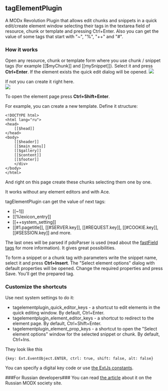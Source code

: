 ## tagElementPlugin
A MODx Revolution Plugin that allows edit chunks and snippets in a quick edit/create element window selecting their tags in the textarea field of resource, chunk or template and pressing Ctrl+Enter. Also you can get the value of some tags that start with "~", "%", "++" and "#". 

### How it works
Open any resource, chunk or template form where you use chunk / snippet tags (for example [[$myChunk]] and [[mySnippet]]). Select it and press **Ctrl+Enter**. If the element exists the quick edit dialog will be opened. 
[![](https://file.modx.pro/files/9/2/9/9294cb6e82f36b9cc2ca5691c15446fcs.jpg)](https://file.modx.pro/files/9/2/9/9294cb6e82f36b9cc2ca5691c15446fc.png)

If not you can create it right here.  
[![](https://file.modx.pro/files/a/8/c/a8cd30b9558562011c72629df6520364s.jpg)](https://file.modx.pro/files/a/8/c/a8cd30b9558562011c72629df6520364.png)

To open the element page press **Ctrl+Shift+Enter**.

For example, you can create a new template. Define it structure:
```
<!DOCTYPE html>
<html lang="ru">
<head>
    [[$head]]
</head>    
<body>
    [[$header]]
    [[$main_menu]]
    [[$gallery]]
    [[$content]]
    [[$footer]]
    </div> 
</body>
</html>
```
And right on this page create these chunks selecting them one by one. 

It works without any element editors and with Ace.

tagElementPlugin can get the value of next tags:
* [[~1]]
* [[%lexicon_entry]]
* [[++system_setting]]
* [[#1.pagetitle]], [[#SERVER.key]], [[#REQUEST.key]], [[#COOKIE.key]], [[#SESSION.key]] and more.

The last ones will be parsed if pdoParser is used (read about the [fastField tags](http://docs.modx.pro/en/components/pdotools/parser#fastField-tag) for more information). It gives great possibilities.

To form a snippet or a chunk tag with parameters write the snippet name, select it and press **Ctrl+Insert**. The "Select element options" dialog with default properties will be opened. Change the required properties and press Save.  You'll get the prepared tag.

### Customize the shortcuts

Use next system settings to do it:
* tagelementplugin_quick_editor_keys - a shortcut to edit elements in the quick editing window. By default, Ctrl+Enter.
* tagelementplugin_element_editor_keys - a shortcut to redirect to the element page. By default, Ctrl+Shift+Enter.
* tagelementplugin_element_prop_keys -  a shortcut to open the "Select element options" window for the selected snippet or chunk. By default, Ctrl+Ins.

They look like this 
```
{key: Ext.EventObject.ENTER, ctrl: true, shift: false, alt: false}
```
You can specify a digital key code or use [the ExtJs constants](http://docs.sencha.com/extjs/3.4.0/#!/api/Ext.EventManager).

###For Russian developers###
You can read [the article]( https://modx.pro/components/6698-editing-selected-items) about it on the Russian MODX society site. 
